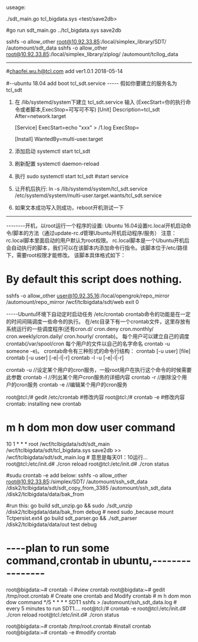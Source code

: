 

useage:

./sdt_main.go tcl_bigdata.sys <test/save2db>

#go run sdt_main.go ../tcl_bigdata.sys save2db



sshfs -o allow_other root@10.92.33.85:/local/simplex_library/SDT/ /automount/sdt_data 
sshfs -o allow_other root@10.92.33.85:/local/simplex_library/ziplog/ /automount/tcllog_data 

--------
#chaofei.wu.h@tcl.com add ver1.0.1 2018-05-14


#--ubuntu 18.04 add boot tcl_sdt.service -----
假如你要建立的服务名为  tcl_sdt
1. 在 /lib/systemd/system下建立 tcl_sdt.service
输入  (ExecStart=你的执行命令或者脚本,ExecStop=可写可不写)
	[Unit]
	Description=tcl_sdt
	After=network.target

	[Service]
	ExecStart=echo "xxx" > /1.log
	ExecStop=

	[Install]
	WantedBy=multi-user.target

3. 添加启动  systemctl start tcl_sdt
4. 刷新配置 systemctl daemon-reload
5. 执行 sudo systemctl start tcl_sdt    #start service
6. 让开机后执行:
   ln -s /lib/systemd/system/tcl_sdt.service /etc/systemd/system/multi-user.target.wants/tcl_sdt.service
7. 如果文本成功写入则成功，reboot开机测试一下

--------------------------------------------------


--------开机，以root运行一个程序的设置:
Ubuntu 16.04设置rc.local开机启动命令/脚本的方法（通过update-rc.d管理Ubuntu开机启动程序/服务）
注意：rc.local脚本里面启动的用户默认为root权限。
rc.local脚本是一个Ubuntu开机后会自动执行的脚本，我们可以在该脚本内添加命令行指令。该脚本位于/etc/路径下，需要root权限才能修改。
该脚本具体格式如下：
# By default this script does nothing.
sshfs -o allow_other user@10.92.35.16:/local/opengrok/repo_mirror /automount/repo_mirror 
/wcf/tclbigdata/sdt/web
exit 0

-----Ubuntu环境下自动定时启动任务  /etc/crontab
crontab命令的功能是在一定的时间间隔调度一些命令的执行。
在/etc目录下有一个crontab文件，这里存放有系统运行的一些调度程序(还有cron.d/ cron.deny cron.monthly/ cron.weekly/cron.daily/ cron.hourly/ crontab)。
每个用户可以建立自己的调度crontab(/var/spool/cron 每个用户的文件以自己的名字命名 crontab -u someone -e)。
crontab命令有三种形式的命令行结构：
crontab [-u user] [file]
crontab [-u user] [-e|-l|-r]
crontab -l -u [-e|-l|-r]

crontab -u //设定某个用户的cron服务，一般root用户在执行这个命令的时候需要此参数
crontab -l //列出某个用户cron服务的详细内容
crontab -r //删除没个用户的cron服务
crontab -e //编辑某个用户的cron服务

root@tcl:/# gedit /etc/crontab    #修改内容
root@tcl:/# crontab -e    #修改内容
crontab: installing new crontab

# m h dom mon dow user	command
10  1	* * *	root	/wcf/tclbigdata/sdt/sdt_main /wcf/tclbigdata/sdt/tcl_bigdata.sys save2db >> /wcf/tclbigdata/sdt/sdt_main.log # 意思是每天01：10运行... 
root@tcl:/etc/init.d# ./cron reload
root@tcl:/etc/init.d# ./cron status


#sudu crontab -e add below:
sshfs -o allow_other root@10.92.33.85:/simplex/SDT/ /automount/ssh_sdt_data 
/disk2/tclbigdata/sdt/sdt_copy_from_3385 /automount/ssh_sdt_data /disk2/tclbigdata/data/bak_from

#run this:
go build sdt_unzip.go && sudo ./sdt_unzip /disk2/tclbigdata/data/bak_from debug  # need sudo ,because mount Tctpersist.ext4
go build sdt_parser.go && ./sdt_parser /disk2/tclbigdata/data/out test debug

# ----plan to run some command,crontab in ubuntu,----------------
root@bigdata:~# crontab -l      #view crontab
root@bigdata:~# gedit /tmp/root.crontab  # Create one crontab and Modify crontab
    # m h  dom mon dow   command
    */5 * * * *   SDT1 sshfs > /automount/ssh_sdt_data.log              # every 5 minutes to run SDT1....
root@tcl:/# crontab -e 
root@tcl:/etc/init.d# ./cron reload
root@tcl:/etc/init.d# ./cron status

root@bigdata:~# crontab /tmp/root.crontab   #install crontab
root@bigdata:~# crontab -e   #modify crontab

